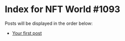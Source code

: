 # Index for NFT World #1093
Posts will be displayed in the order below:

- [Your first post](./001-first.md)

